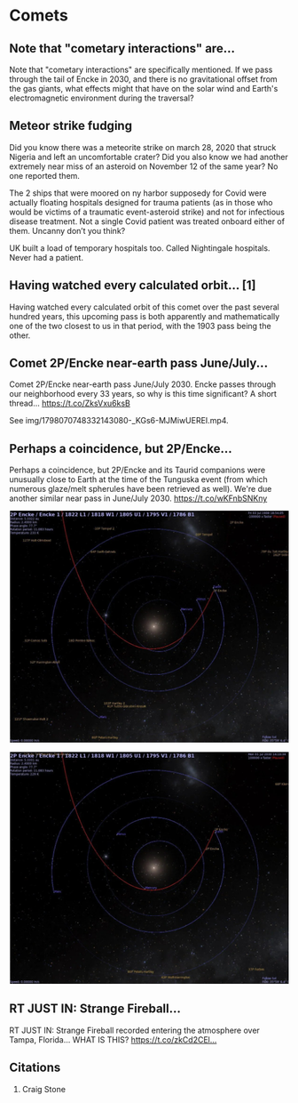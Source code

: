 # Comets

## Note that "cometary interactions" are...

Note that "cometary interactions" are specifically mentioned. If we pass through the tail of Encke in 2030, and there is no gravitational offset from the gas giants, what effects might that have on the solar wind and Earth's electromagnetic environment during the traversal?

## Meteor strike fudging

Did you know there was a meteorite strike on march 28, 2020 that struck Nigeria and left an uncomfortable crater? Did you also know we had another extremely near miss of an asteroid on November 12 of the same year? No one reported them.

The 2 ships that were moored on ny harbor supposedy for Covid were actually floating hospitals designed for trauma patients (as in those who would be victims of a traumatic event-asteroid strike) and not for infectious disease treatment. Not a single Covid patient was treated onboard either of them. Uncanny don’t you think?

UK built a load of temporary hospitals too. Called Nightingale hospitals. Never had a patient.

## Having watched every calculated orbit... [1]

Having watched every calculated orbit of this comet over the past several hundred years, this upcoming pass is both apparently and mathematically one of the two closest to us in that period, with the 1903 pass being the other.

## Comet 2P/Encke near-earth pass June/July...

Comet 2P/Encke near-earth pass June/July 2030. Encke passes through our neighborhood every 33 years, so why is this time significant? A short thread... https://t.co/ZksVxu6ksB

See img/1798070748332143080-_KGs6-MJMiwUEREI.mp4.

## Perhaps a coincidence, but 2P/Encke...

Perhaps a coincidence, but 2P/Encke and its Taurid companions were unusually close to Earth at the time of the Tunguska event (from which numerous glaze/melt spherules have been retrieved as well). We're due another similar near pass in June/July 2030. https://t.co/wKFnbSNKny

![](img/1763238155417690399-GHhHQCdWIAMp7oP.jpg)

![](img/1763238155417690399-GHhHc2RWsAAhbNV.jpg)

## RT JUST IN: Strange Fireball...

RT JUST IN: Strange Fireball recorded entering the atmosphere over Tampa, Florida… WHAT IS THIS? https://t.co/zkCd2CEl…

## Citations

1. Craig Stone